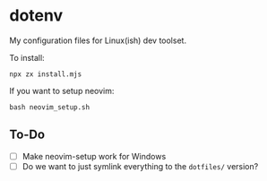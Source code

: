 # dotenv

My configuration files for Linux(ish) dev toolset.

To install:

```
npx zx install.mjs
```

If you want to setup neovim:

```
bash neovim_setup.sh
```


## To-Do

- [ ] Make neovim-setup work for Windows
- [ ] Do we want to just symlink everything to the `dotfiles/` version?
